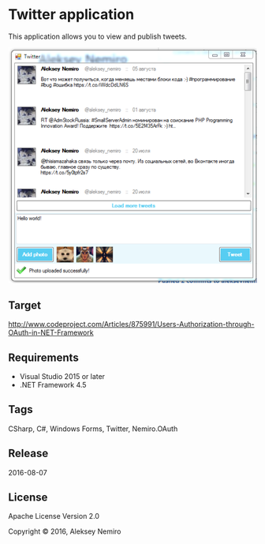 ﻿# Twitter application

This application allows you to view and publish tweets.

![Twitter application](preview.png)

## Target

http://www.codeproject.com/Articles/875991/Users-Authorization-through-OAuth-in-NET-Framework

## Requirements

* Visual Studio 2015 or later
* .NET Framework 4.5

## Tags 

CSharp, C#, Windows Forms, Twitter, Nemiro.OAuth

## Release

2016-08-07

## License

Apache License Version 2.0

Copyright © 2016, Aleksey Nemiro